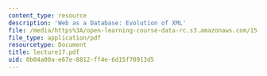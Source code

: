 ```yaml
---
content_type: resource
description: 'Web as a Database: Evolution of XML'
file: /media/https%3A/open-learning-course-data-rc.s3.amazonaws.com/15-565j-integrating-esystems-global-information-systems-spring-2002/0b04a00ae67e8812ff4e6d15f70913d5_lecture17.pdf
file_type: application/pdf
resourcetype: Document
title: lecture17.pdf
uid: 0b04a00a-e67e-8812-ff4e-6d15f70913d5
---
```

